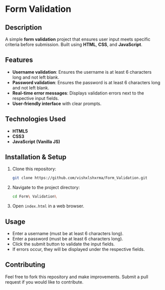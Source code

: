 # Form Validation

## Description
A simple **form validation** project that ensures user input meets specific criteria before submission. Built using **HTML**, **CSS**, and **JavaScript**.

## Features
- **Username validation**: Ensures the username is at least 6 characters long and not left blank.
- **Password validation**: Ensures the password is at least 6 characters long and not left blank.
- **Real-time error messages**: Displays validation errors next to the respective input fields.
- **User-friendly interface** with clear prompts.

## Technologies Used
- **HTML5**
- **CSS3**
- **JavaScript (Vanilla JS)**

## Installation & Setup
1. Clone this repository:
   ```bash
   git clone https://github.com/vishxlshxrma/Form_Validation.git
   ```
2. Navigate to the project directory:
   ```bash
   cd Form\ Validation\
   ```
3. Open `index.html` in a web browser.

## Usage
- Enter a username (must be at least 6 characters long).
- Enter a password (must be at least 6 characters long).
- Click the submit button to validate the input fields.
- If errors occur, they will be displayed under the respective fields.

## Contributing
Feel free to fork this repository and make improvements. Submit a pull request if you would like to contribute.